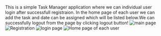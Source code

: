This is  a simple Task Manager application where we can individual user login after successfull registraion. In the home page of each user we can add the task and date can be assigned which will be listed below.We can successfully logout from the page by clicking logout button!
![main page](https://github.com/Susmithajob/Task-Manager/assets/149356569/8a5b1994-3775-44f1-8279-8ecaa1759156)
![Registration](https://github.com/Susmithajob/Task-Manager/assets/149356569/a347e9f0-b833-4c2e-9f88-9b490b002cbe)
![login page](https://github.com/Susmithajob/Task-Manager/assets/149356569/20405507-987a-4e42-bb75-44c5d4e2662f)
![Home page of each user](https://github.com/Susmithajob/Task-Manager/assets/149356569/d713e183-adf0-4b9e-9dbc-0e93f0b53b35)

